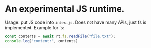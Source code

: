 # An experimental JS runtime.
Usage: put JS code into `index.js`. Does not have many APIs, just fs is implemented.
Example for fs:
```js
const contents = await rt.fs.readFile("file.txt");
console.log("content:", contents)
```
